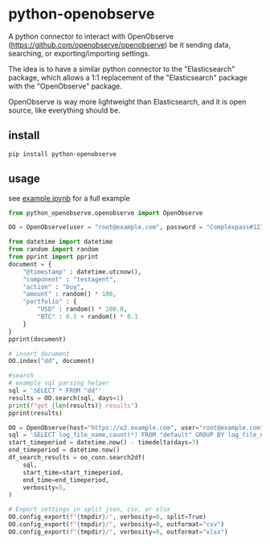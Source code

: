 # python-openobserve

A python connector to interact with OpenObserve (https://github.com/openobserve/openobserve) be it sending data, searching, or exporting/importing settings.

The idea is to have a similar python connector to the "Elasticsearch" package, which allows a 1:1 replacement of the "Elasticsearch" package with the "OpenObserve" package.

OpenObserve is way more lightweight than Elasticsearch, and it is open source, like everything should be.

## install

`pip install python-openobserve`

## usage

see [example.ipynb](example.ipynb) for a full example

```python
from python_openobserve.openobserve import OpenObserve

OO = OpenObserve(user = "root@example.com", password = "Complexpass#123")

from datetime import datetime
from random import random
from pprint import pprint
document = {
    "@timestamp" : datetime.utcnow(),
    "component" : "testagent",
    "action" : "buy",
    "amount" : random() * 100,
    "portfolio" : {
        "USD" : random() * 100.0,
        "BTC" : 0.1 + random() * 0.1
    }
}
pprint(document)

# insert document
OO.index("dd", document)

#search
# example sql parsing helper
sql = 'SELECT * FROM "dd"'
results = OO.search(sql, days=1)
print(f"got {len(results)} results")
pprint(results)

OO = OpenObserve(host="https://o2.example.com", user="root@example.com", password="Complexpass#123")
sql = 'SELECT log_file_name,count(*) FROM "default" GROUP BY log_file_name'
start_timeperiod = datetime.now() - timedelta(days=7)
end_timeperiod = datetime.now()
df_search_results = oo_conn.search2df(
    sql,
    start_time=start_timeperiod,
    end_time=end_timeperiod,
    verbosity=5,
)

# Export settings in split json, csv, or xlsx
OO.config_export(f"{tmpdir}/", verbosity=0, split=True)
OO.config_export(f"{tmpdir}/", verbosity=0, outformat="csv")
OO.config_export(f"{tmpdir}/", verbosity=0, outformat="xlsx")
```
